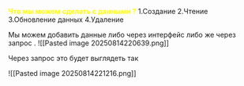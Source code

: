 **<font color="#ffff00">Что мы можем сделать с данными ?</font>**
1.Создание
2.Чтение
3.Обновление данных
4.Удаление

Мы можем добавить данные либо через интерфейс либо же через запрос .
![[Pasted image 20250814220639.png]]

Через запрос это будет выглядеть так 

![[Pasted image 20250814221216.png]]
